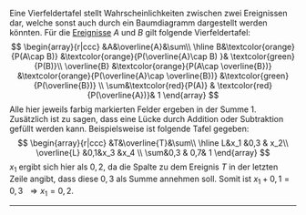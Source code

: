 Eine Vierfeldertafel stellt Wahrscheinlichkeiten zwischen zwei Ereignissen dar, welche sonst auch durch ein Baumdiagramm dargestellt werden könnten.
Für die [Ereignisse](Ereignis(se)) $A$ und $B$ gilt folgende Vierfeldertafel:
$$
\begin{array}{r|ccc}
	&A&\overline{A}&\sum\\ \hline
	B&\textcolor{orange}{P(A\cap B)} &\textcolor{orange}{P(\overline{A}\cap B) }& \textcolor{green}{P(B)}\\
	\overline{B} &\textcolor{orange}{P(A\cap \overline{B})} &\textcolor{orange}{P(\overline{A}\cap \overline{B})} &\textcolor{green}{P(\overline{B})} \\
	\sum&\textcolor{red}{P(A)} & \textcolor{red}{P(\overline{A})}& 1
\end{array}
$$
Alle hier jeweils farbig markierten Felder ergeben in der Summe $1$.
Zusätzlich ist zu sagen, dass eine Lücke durch Addition oder Subtraktion gefüllt werden kann. Beispielsweise ist folgende Tafel gegeben:
$$
\begin{array}{r|ccc}
	&T&\overline{T}&\sum\\ \hline
	L&x_1 &0,3 & x_2\\
	\overline{L} &0,1&x_3 &x_4 \\
	\sum&0,3 & 0,7& 1
\end{array}
$$
$x_1$ ergibt sich hier als $0,2$, da die Spalte zu dem Ereignis $T$ in der letzten Zeile angibt, dass diese $0,3$ als Summe annehmen soll. Somit ist $x_1+0,1=0,3~~\Rightarrow x_1=0,2$.

---